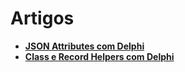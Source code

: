 # Artigos

* [**JSON Attributes com Delphi**](https://medium.com/@viniciuss.sanchez/json-attributes-com-delphi-90ed4db9e0c3)
* [**Class e Record Helpers com Delphi**](https://medium.com/@viniciuss.sanchez/class-e-record-helpers-com-delphi-897d68ff967a)
